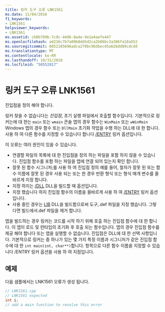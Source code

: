 ```yaml
---
title: 링커 도구 오류 LNK1561
ms.date: 11/04/2016
f1_keywords:
- LNK1561
helpviewer_keywords:
- LNK1561
ms.assetid: cb0b709b-7c9c-4496-8a4e-9e1e4aefe447
ms.openlocfilehash: ad216c7b7a09b8dd5d2ca2b86bc3a386fa18a552
ms.sourcegitcommit: 6052185696adca270bc9bdbec45a626dd89cdcdd
ms.translationtype: MT
ms.contentlocale: ko-KR
ms.lasthandoff: 10/31/2018
ms.locfileid: "50552817"
---
```

# <a name="linker-tools-error-lnk1561"></a>링커 도구 오류 LNK1561

진입점을 정의 해야 합니다.

링커 찾을 수 없습니다는 *진입점*, 초기 실행 파일에서 호출할 함수입니다. 기본적으로 링커는에 대 한는 `main` 또는 `wmain` 콘솔 앱의 경우 함수는 `WinMain` 또는 `wWinMain` Windows 앱의 경우 함수 또는 `DllMain` 초기화 작업을 수행 하는 DLL에 대 한 합니다. 사용 하 여 다른 함수를 지정할 수 있습니다 합니다 [/ENTRY](../../build/reference/entry-entry-point-symbol.md) 링커 옵션입니다.

이 오류는 여러 원인이 있을 수 있습니다.
- 연결할 파일의 목록에 대 한 진입점을 정의 하는 파일을 포함 하지 않을 수 있습니다. 진입점 함수를 포함 하는 파일을 앱에 연결 되어 있는지 확인 합니다.
- 잘못 된 함수 시그니처;를 사용 하 여 진입점 정의 예를 들어, 철자가 잘못 된 또는 함수 이름에 잘못 된 경우 사용 되는 또는 한 경우 반환 형식 또는 형식 매개 변수를 올바르게 지정 합니다.
- 지정 하지는 [/DLL](../../build/reference/dll-build-a-dll.md) DLL을 빌드할 때 옵션입니다.
- 지정 했습니다 하지 진입점 함수의 이름을 올바르게 사용 하 여 [/ENTRY](../../build/reference/entry-entry-point-symbol.md) 링커 옵션입니다.
- 사용 중인 경우는 [LIB](../../build/reference/lib-reference.md) DLL을 빌드함으로써 도구,.def 파일을 지정 했습니다. 그렇다면 빌드에서.def 파일을 제거 합니다.

앱을 빌드하는 경우 링커는 코드를 시작 하기 위해 호출 하는 진입점 함수에 대 한 합니다. 이 앱이 로드 및 런타임의 초기화 후 호출 되는 함수입니다. 앱의 경우 진입점 함수를 제공 해야 합니다 또는 앱을 실행할 수 없습니다. 진입점은 DLL에 대 한 선택 사항입니다. 기본적으로 링커는 중 하나가 있는 몇 가지 특정 이름과 시그니처가 같은 진입점 함수에 대 한 `int main(int, char**)`합니다. 항목으로 다른 함수 이름을 지정할 수 있습니다 /ENTRY 링커 옵션을 사용 하 여 지점입니다.

## <a name="example"></a>예제

다음 샘플에서는 LNK1561 오류가 생성 됩니다.

```cpp
// LNK1561.cpp
// LNK1561 expected
int i;
// add a main function to resolve this error
```